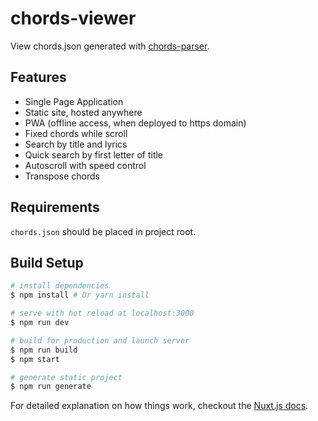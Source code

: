 # chords-viewer

View chords.json generated with [chords-parser](https://github.com/popstas/chords-parser).

## Features
- Single Page Application
- Static site, hosted anywhere
- PWA (offline access, when deployed to https domain)
- Fixed chords while scroll
- Search by title and lyrics
- Quick search by first letter of title
- Autoscroll with speed control
- Transpose chords

## Requirements
`chords.json` should be placed in project root.

## Build Setup

``` bash
# install dependencies
$ npm install # Or yarn install

# serve with hot reload at localhost:3000
$ npm run dev

# build for production and launch server
$ npm run build
$ npm start

# generate static project
$ npm run generate
```

For detailed explanation on how things work, checkout the [Nuxt.js docs](https://github.com/nuxt/nuxt.js).
